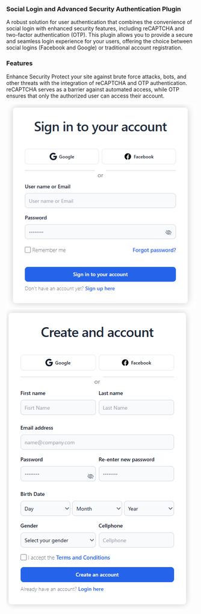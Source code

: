 ### Social Login and Advanced Security Authentication Plugin

A robust solution for user authentication that combines the convenience of social login with enhanced security features, including reCAPTCHA and two-factor authentication (OTP). This plugin allows you to provide a secure and seamless login experience for your users, offering the choice between social logins (Facebook and Google) or traditional account registration.

### Features
Enhance Security
Protect your site against brute force attacks, bots, and other threats with the integration of reCAPTCHA and OTP authentication. reCAPTCHA serves as a barrier against automated access, while OTP ensures that only the authorized user can access their account.

![Woo](login1.png)
![Woo](login2.png)
